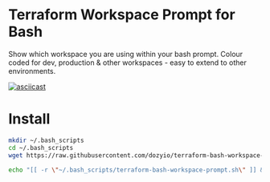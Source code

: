 # Terraform Workspace Prompt for Bash

Show which workspace you are using within your bash prompt. Colour coded for dev, production & other workspaces - easy to extend to other environments.

[![asciicast](https://asciinema.org/a/351587.svg)](https://asciinema.org/a/351587?autoplay=1)

# Install
```sh
mkdir ~/.bash_scripts
cd ~/.bash_scripts
wget https://raw.githubusercontent.com/dozyio/terraform-bash-workspace-prompt/master/terraform-bash-workspace-prompt.sh

echo "[[ -r \"~/.bash_scripts/terraform-bash-workspace-prompt.sh\" ]] && . \"~/.bash_scripts/terraform-bash-workspace-prompt.sh\"" >> ~/.bash_profile
```
